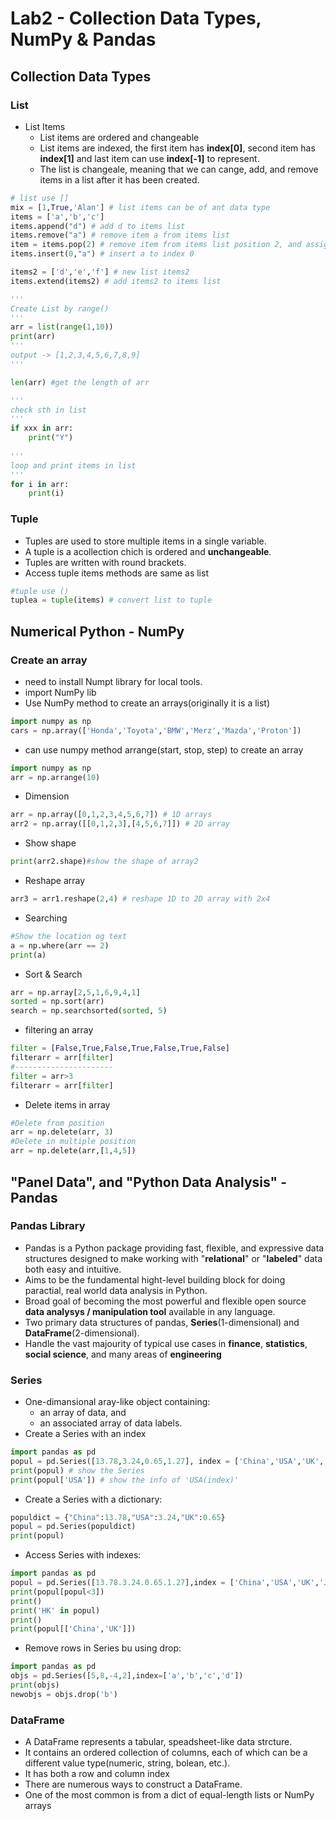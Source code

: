 # Lab2 - Collection Data Types, NumPy & Pandas

## Collection Data Types
### List
 - List Items
   - List items are ordered and changeable
   - List items are indexed, the first item has **index[0]**, second item has **index[1]** and last item can use **index[-1]** to represent.
   - The list is changeale, meaning that we can cange, add, and remove items in a list after it has been created.
```py
# list use []
mix = [1,True,'Alan'] # list items can be of ant data type
items = ['a','b','c'] 
items.append("d") # add d to items list
items.remove("a") # remove item a from items list
item = items.pop(2) # remove item from items list position 2, and assign to variable item
items.insert(0,"a") # insert a to index 0

items2 = ['d','e','f'] # new list items2
items.extend(items2) # add items2 to items list

'''
Create List by range()
'''
arr = list(range(1,10))
print(arr)
'''
output -> [1,2,3,4,5,6,7,8,9]
'''

len(arr) #get the length of arr

'''
check sth in list
'''
if xxx in arr:
    print("Y")
    
'''
loop and print items in list
'''
for i in arr:
    print(i)
```

### Tuple
 - Tuples are used to store multiple items in a single variable.
 - A tuple is a acollection chich is ordered and **unchangeable**.
 - Tuples are written with round brackets.
 - Access tuple items methods are same as list
```py
#tuple use ()
tuplea = tuple(items) # convert list to tuple
```

## Numerical Python - NumPy
### Create an array
 - need to install Numpt library for local tools.
 - import NumPy lib
 - Use NumPy method to create an arrays(originally it is a list)
```py
import numpy as np
cars = np.array(['Honda','Toyota','BMW','Merz','Mazda','Proton'])
```
 - can use numpy method arrange(start, stop, step) to create an array
```py
import numpy as np
arr = np.arrange(10)
```
 - Dimension
```py
arr = np.array([0,1,2,3,4,5,6,7]) # 1D arrays
arr2 = np.array([[0,1,2,3],[4,5,6,7]]) # 2D array
```
 - Show shape
```py
print(arr2.shape)#show the shape of array2
```
 - Reshape array
```py
arr3 = arr1.reshape(2,4) # reshape 1D to 2D array with 2x4
```
 - Searching
```py
#Show the location og text
a = np.where(arr == 2)
print(a)
```
 - Sort & Search
```py
arr = np.array[2,5,1,6,9,4,1]
sorted = np.sort(arr)
search = np.searchsorted(sorted, 5)
```
 - filtering an array
```py
filter = [False,True,False,True,False,True,False]
filterarr = arr[filter]
#----------------------
filter = arr>3
filterarr = arr[filter]
```
 - Delete items in array
```py
#Delete from position
arr = np.delete(arr, 3)
#Delete in multiple position
arr = np.delete(arr,[1,4,5])
```
## "Panel Data", and "Python Data Analysis" - Pandas
### Pandas Library
 - Pandas is a Python package providing fast, flexible, and expressive data structures designed to make working with "**relational**" or "**labeled**" data both easy and intuitive.
 - Aims to be the fundamental hight-level building block for doing paractial, real world data analysis in Python.
 - Broad goal of becoming the most powerful and flexible open source **data analysys / manipulation tool** available in any language.
 - Two primary data structures of pandas, **Series**(1-dimensional) and **DataFrame**(2-dimensional).
 - Handle the vast majourity of typical use cases in **finance**, **statistics**, **social science**, and many areas of **engineering**

### Series
 - One-dimansional aray-like object containing:
   - an array of data, and
   - an associated array of data labels.
 - Create a Series with an index
```py
import pandas as pd
popul = pd.Series([13.78,3.24,0.65,1.27], index = ['China','USA','UK','Japan'])
print(popul) # show the Series
print(popul['USA']) # show the info of 'USA(index)'
 ```
 - Create a Series with a dictionary:
```py
populdict = {"China":13.78,"USA":3.24,"UK":0.65}
popul = pd.Series(populdict)
print(popul)
```
 - Access Series with indexes:
```py
import pandas as pd
popul = pd.Series([13.78.3.24.0.65.1.27],index = ['China','USA','UK','Japan'])
print(popul[popul<3])
print()
print('HK' in popul)
print()
print(popul[['China','UK']])
```
 - Remove rows in Series bu using drop:
```py
import pandas as pd
objs = pd.Series([5,8,-4,2],index=['a','b','c','d'])
print(objs)
newobjs = objs.drop('b')
```
### DataFrame
 - A DataFrame represents a tabular, speadsheet-like data strcture.
 - It contains an ordered collection of columns, each of which can be a different value type(numeric, string, bolean, etc.).
 - It has both a row and column index
 - There are numerous ways to construct a DataFrame.
 - One of the most common is from a dict of equal-length lists or NumPy arrays